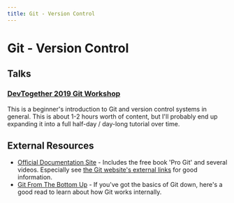 ```yaml
---
title: Git - Version Control
---
```


# Git - Version Control

## Talks

### [DevTogether 2019 Git Workshop](talks/devtogether-2019)

This is a beginner's introduction to Git and version control systems in
general. This is about 1-2 hours worth of content, but I'll probably end
up expanding it into a full half-day / day-long tutorial over time.

## External Resources

* [Official Documentation Site](https://git-scm.com/doc) - Includes the
  free book 'Pro Git' and several videos. Especially see [the Git
  website's external links](https://git-scm.com/doc/ext) for good
  information.
* [Git From The Bottom
  Up](https://jwiegley.github.io/git-from-the-bottom-up/) - If you've
  got the basics of Git down, here's a good read to learn about how Git
  works internally.

